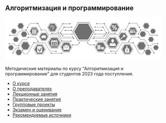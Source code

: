 ## Алгоритмизация и программирование

![](./img/logo.png)

Методические материалы по курсу "Алгоритмизация и программирование" для студентов 2023 года поступления.

- [О курсе](01_О_курсе.md)
- [О преподавателях](02_О_преподавателях.md)
- [Лекционные занятия](./01_lectures/ReadMe.md)
- [Практические занятия](./02_practice/ReadMe.md)
- [Групповые проекты](./03_group_work/ReadMe.md)
- [Экзамен и оценивание](./04_exam/ReadMe.md)
- [Рекомендуемые источники](./05_sources/ReadMe.md)

